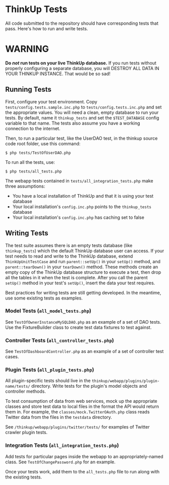 # ThinkUp Tests

All code submitted to the repository should have corresponding tests that pass. Here's how to run and write tests. 

# WARNING

**Do *not* run tests on your live ThinkUp database.** If you run tests without properly configuring a separate database,
you will DESTROY ALL DATA IN YOUR THINKUP INSTANCE. That would be so sad!

## Running Tests

First, configure your test environment. Copy `tests/config.tests.sample.inc.php` to `tests/config.tests.inc.php` and 
set the appropriate values. You will need a clean, empty database to run your tests. By default, name it 
`thinkup_tests` and set the `$TEST_DATABASE` config variable to that name. The tests also assume you have a working
connection to the internet.

Then, to run a particular test, like the UserDAO test, in the thinkup source code root folder, use this command: 

    $ php tests/TestOfUserDAO.php

To run all the tests, use:

    $ php tests/all_tests.php

The webapp tests contained in `tests/all_integration_tests.php` make three assumptions:

* You have a local installation of ThinkUp and that it is using your test database
* Your local installation's `config.inc.php` points to the `thinkup_tests` database
* Your local installation's `config.inc.php` has caching set to false

## Writing Tests

The test suite assumes there is an empty tests database (like `thinkup_tests`) which the default ThinkUp database user 
can access. If your test needs to read and write to the ThinkUp database, extend `ThinkUpUnitTestCase` and run 
`parent::setUp()` in your `setUp()` method, and `parent::tearDown()` in your `tearDown()` method. These methods create 
an empty copy of the ThinkUp database structure to execute a test, then drop all the tables in it when the test is
complete. After you call the parent `setUp()` method in your test's `setUp()`, insert the data your test requires. 

Best practices for writing tests are still getting developed. In the meantime, use some existing tests as examples. 

### Model Tests (`all_model_tests.php`)

See `TestOfOwnerInstanceMySQLDAO.php` as an example of a set of DAO tests. Use the FixtureBuilder class to create test
data fixtures to test against.

### Controller Tests (`all_controller_tests.php`)

See `TestOfDashboardController.php` as an example of a set of controller test cases.

### Plugin Tests (`all_plugin_tests.php`)

All plugin-specific tests should live in the `thinkup/webapp/plugins/plugin-name/tests/` directory. Write tests
for the plugin's model objects and controller methods. 

To test consumption of data from web services, mock up the appropriate classes and store test data to local files in 
the format the API would return them in. For example, the `classes/mock.TwitterOAuth.php` class reads Twitter data from 
the files in the `testdata` directory. 

See `/thinkup/webapp/plugins/twitter/tests/` for examples of Twitter crawler plugin tests. 

### Integration Tests (`all_integration_tests.php`)

Add tests for particular pages inside the webapp to an appropriately-named class. See `TestOfChangePassword.php` for an
example. 

Once your tests work, add them to the `all_tests.php` file to run along with the existing tests. 
